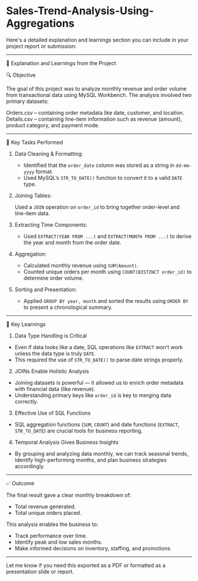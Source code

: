 # Sales-Trend-Analysis-Using-Aggregations
Here's a detailed explanation and learnings section you can include in your project report or submission:

---

📘 Explanation and Learnings from the Project

🔍 Objective

The goal of this project was to analyze monthly revenue and order volume from transactional data using MySQL Workbench. The analysis involved two primary datasets:

Orders.csv – containing order metadata like date, customer, and location.
Details.csv – containing line-item information such as revenue (amount), product category, and payment mode.

---

🔧 Key Tasks Performed

1. Data Cleaning & Formatting:

   * Identified that the `order_date` column was stored as a string in `dd-mm-yyyy` format.
   * Used MySQL’s `STR_TO_DATE()` function to convert it to a valid `DATE` type.

2. Joining Tables:

    Used a `JOIN` operation on `order_id` to bring together order-level and line-item data.

3. Extracting Time Components:

   * Used `EXTRACT(YEAR FROM ...)` and `EXTRACT(MONTH FROM ...)` to derive the year and month from the order date.

4. Aggregation:

   * Calculated monthly revenue using `SUM(Amount)`.
   * Counted unique orders per month using `COUNT(DISTINCT order_id)` to determine order volume.

5. Sorting and Presentation:

   * Applied `GROUP BY year, month` and sorted the results using `ORDER BY` to present a chronological summary.

---

 🧠 Key Learnings

 1. Data Type Handling is Critical

* Even if data looks like a date, SQL operations like `EXTRACT` won't work unless the data type is truly `DATE`.
* This required the use of `STR_TO_DATE()` to parse date strings properly.

2. JOINs Enable Holistic Analysis
   
* Joining datasets is powerful — it allowed us to enrich order metadata with financial data (like revenue).
* Understanding primary keys like `order_id` is key to merging data correctly.

3. Effective Use of SQL Functions

* SQL aggregation functions (`SUM`, `COUNT`) and date functions (`EXTRACT`, `STR_TO_DATE`) are crucial tools for business reporting.

4. Temporal Analysis Gives Business Insights

* By grouping and analyzing data monthly, we can track seasonal trends, identify high-performing months, and plan business strategies accordingly.

---

✅ Outcome

The final result gave a clear monthly breakdown of:

* Total revenue generated.
* Total unique orders placed.

This analysis enables the business to:

* Track performance over time.
* Identify peak and low sales months.
* Make informed decisions on inventory, staffing, and promotions.

---

Let me know if you need this exported as a PDF or formatted as a presentation slide or report.

